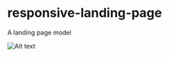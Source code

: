 # responsive-landing-page
A landing page model

![Alt text](https://prnt.sc/skjtia "Optional title")
